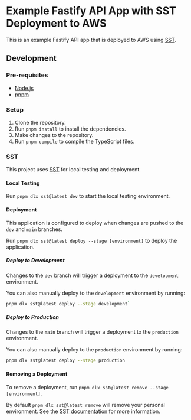 # Example Fastify API App with SST Deployment to AWS

This is an example Fastify API app that is deployed to AWS using [SST](https://sst.dev/).

## Development

### Pre-requisites

- [Node.js](https://nodejs.org/en/)
- [pnpm](https://pnpm.io/)

### Setup

1. Clone the repository.
1. Run `pnpm install` to install the dependencies.
1. Make changes to the repository.
1. Run `pnpm compile` to compile the TypeScript files.

### SST

This project uses [SST](https://sst.dev/) for local testing and deployment.

#### Local Testing

Run `pnpm dlx sst@latest dev` to start the local testing environment.

#### Deployment

This application is configured to deploy when changes are pushed to the `dev` and `main` branches.

Run `pnpm dlx sst@latest deploy --stage [environment]` to deploy the application.

##### Deploy to Development

Changes to the `dev` branch will trigger a deployment to the `development` environment.

You can also manually deploy to the `development` environment by running:

```bash
pnpm dlx sst@latest deploy --stage development`
```

##### Deploy to Production

Changes to the `main` branch will trigger a deployment to the `production` environment.

You can also manually deploy to the `production` environment by running:

```bash
pnpm dlx sst@latest deploy --stage production
```

#### Removing a Deployment

To remove a deployment, run `pnpm dlx sst@latest remove --stage [environment]`.

By default `pnpm dlx sst@latest remove` will remove your personal environment. See the [SST documentation](https://sst.dev/docs/reference/cli#remove) for more information.
